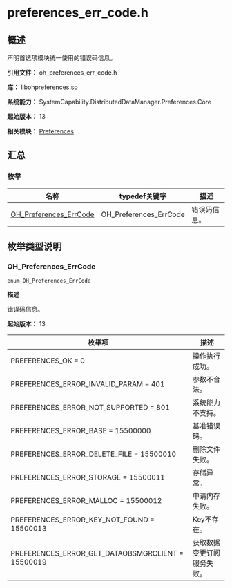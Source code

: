 # preferences_err_code.h

## 概述

声明首选项模块统一使用的错误码信息。

**引用文件：** oh_preferences_err_code.h

**库：** libohpreferences.so

**系统能力：** SystemCapability.DistributedDataManager.Preferences.Core

**起始版本：** 13

**相关模块：** [Preferences](capi-preferences.md)

## 汇总

### 枚举

| 名称                                              | typedef关键字          | 描述         |
| ------------------------------------------------- | ---------------------- | ------------ |
| [OH_Preferences_ErrCode](#oh_preferences_errcode) | OH_Preferences_ErrCode | 错误码信息。 |

## 枚举类型说明

### OH_Preferences_ErrCode

```
enum OH_Preferences_ErrCode
```

**描述**

错误码信息。

**起始版本：** 13

| 枚举项                                            | 描述                       |
| ------------------------------------------------- | -------------------------- |
| PREFERENCES_OK = 0                                | 操作执行成功。             |
| PREFERENCES_ERROR_INVALID_PARAM = 401             | 参数不合法。               |
| PREFERENCES_ERROR_NOT_SUPPORTED = 801             | 系统能力不支持。           |
| PREFERENCES_ERROR_BASE = 15500000                 | 基准错误码。               |
| PREFERENCES_ERROR_DELETE_FILE = 15500010          | 删除文件失败。             |
| PREFERENCES_ERROR_STORAGE = 15500011              | 存储异常。                 |
| PREFERENCES_ERROR_MALLOC = 15500012               | 申请内存失败。             |
| PREFERENCES_ERROR_KEY_NOT_FOUND = 15500013        | Key不存在。                |
| PREFERENCES_ERROR_GET_DATAOBSMGRCLIENT = 15500019 | 获取数据变更订阅服务失败。 |

